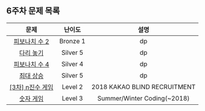 ## 6주차 문제 목록

|                                        문제                                         |  난이도  |             설명             |
| :---------------------------------------------------------------------------------: | :------: | :--------------------------: |
|                [피보나치 수 2](https://www.acmicpc.net/problem/2748)                | Bronze 1 |              dp              |
|                  [다리 놓기](https://www.acmicpc.net/problem/1010)                  | Silver 5 |              dp              |
|               [피보나치 수 4](https://www.acmicpc.net/problem/10826)                | Silver 4 |              dp              |
|                 [최대 상승](https://www.acmicpc.net/problem/25644)                  | Silver 5 |              dp              |
| [[3차] n진수 게임](https://school.programmers.co.kr/learn/courses/30/lessons/17687) | Level 2  | 2018 KAKAO BLIND RECRUITMENT |
|    [숫자 게임](https://school.programmers.co.kr/learn/courses/30/lessons/12987)     | Level 3  | Summer/Winter Coding(~2018)  |
